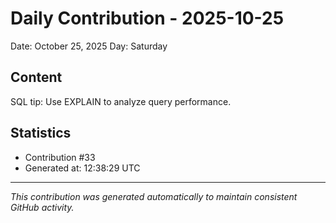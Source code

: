 # Daily Contribution - 2025-10-25

Date: October 25, 2025
Day: Saturday

## Content

SQL tip: Use EXPLAIN to analyze query performance.

## Statistics

- Contribution #33
- Generated at: 12:38:29 UTC

---
*This contribution was generated automatically to maintain consistent GitHub activity.*
